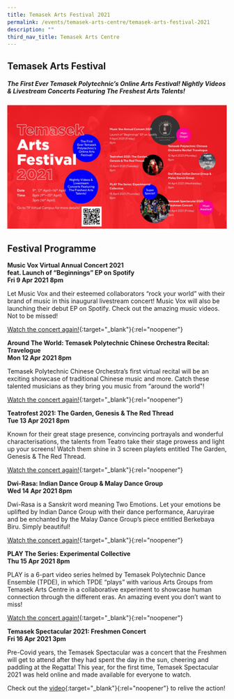```yaml
---
title: Temasek Arts Festival 2021
permalink: /events/temasek-arts-centre/temasek-arts-festival-2021
description: ""
third_nav_title: Temasek Arts Centre
---
```

## Temasek Arts Festival

<h5>The First Ever Temasek Polytechnic’s Online Arts Festival! Nightly Videos & Livestream Concerts Featuring The Freshest Arts Talents!</h5>


![ArtsFest](/images/BeEntertained-ArtsfestQR.png)


## Festival Programme

**Music Vox Virtual Annual Concert 2021**<br>
**feat. Launch of “Beginnings” EP on Spotify**<br>
**Fri 9 Apr 2021 8pm**

Let Music Vox and their esteemed collaborators “rock your world” with their brand of music in this inaugural livestream concert! Music Vox will also be launching their debut EP on Spotify. Check out the amazing music videos. Not to be missed!

[Watch the concert again!](https://vimeo.com/534288370){:target="_blank"}{:rel="noopener"}

**Around The World: Temasek Polytechnic Chinese Orchestra Recital: Travelogue**<br>
**Mon 12 Apr 2021 8pm**

Temasek Polytechnic Chinese Orchestra’s first virtual recital will be an exciting showcase of traditional Chinese music and more. Catch these talented musicians as they bring you music from “around the world"!

[Watch the concert again!](https://www.youtube.com/watch?v=MKM3g2s_lgs){:target="_blank"}{:rel="noopener"}

**Teatrofest 2021: The Garden, Genesis & The Red Thread**<br>
**Tue 13 Apr 2021 8pm**

Known for their great stage presence, convincing portrayals and wonderful characterisations, the talents from Teatro take their stage prowess and light up your screens! Watch them shine in 3 screen playlets entitled The Garden, Genesis & The Red Thread.

[Watch the concert again!](https://www.youtube.com/watch?v=hlMP24WJVIw){:target="_blank"}{:rel="noopener"}

**Dwi-Rasa: Indian Dance Group & Malay Dance Group**<br>
**Wed 14 Apr 2021 8pm**

Dwi-Rasa is a Sanskrit word meaning Two Emotions. Let your emotions be uplifted by Indian Dance Group with their dance performance, Aaruyirae and be enchanted by the Malay Dance Group’s piece entitled Berkebaya Biru. Simply beautiful!

[Watch the concert again!](https://youtu.be/hkGV43FYpTM){:target="_blank"}{:rel="noopener"}

**PLAY The Series: Experimental Collective**<br>
**Thu 15 Apr 2021 8pm**

PLAY is a 6-part video series helmed by Temasek Polytechnic Dance Ensemble (TPDE), in which TPDE “plays” with various Arts Groups from Temasek Arts Centre in a collaborative experiment to showcase human connection through the different eras. An amazing event you don’t want to miss!

[Watch the concert again!](https://youtu.be/uPutWi3LQoM){:target="_blank"}{:rel="noopener"}

**Temasek Spectacular 2021: Freshmen Concert**<br>
**Fri 16 Apr 2021 3pm**

Pre-Covid years, the Temasek Spectacular was a concert that the Freshmen will get to attend after they had spent the day in the sun, cheering and paddling at the Regatta! This year, for the first time, Temasek Spectacular 2021 was held online and made available for everyone to watch.

Check out the [video](https://www.youtube.com/watch?v=1YClN40nEYc){:target="_blank"}{:rel="noopener"} to relive the action!